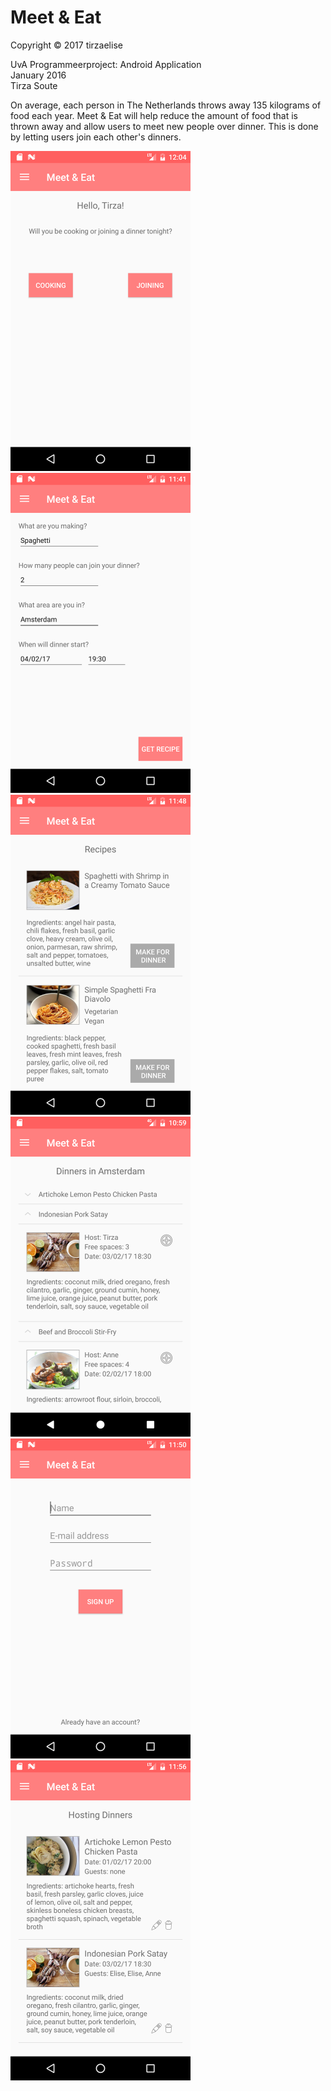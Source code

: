 # Meet & Eat

Copyright © 2017 tirzaelise

UvA Programmeerproject: Android Application<br>
January 2016<br>
Tirza Soute<br>

On average, each person in The Netherlands throws away 135 kilograms of food each year. Meet & Eat will help reduce the amount of food that is thrown away and allow users to meet new people over dinner. This is done by letting users join each other's dinners.

<img src="/doc/homeScreenshot.png" height="512">
<img src="/doc/cookingScreenshot.png" height="512">
<img src="/doc/recipeResultScreenshot.png" height="512">
<img src="/doc/searchScreenshot.png" height="512">
<img src="/doc/signUpScreenshot.png" height="512">
<img src="/doc/hostingScreenshot.png" height="512"><br><br>
<!--<img src="/doc/navDrawerScreenshot.png" height="400"></-->
